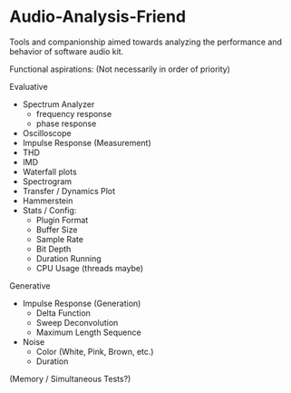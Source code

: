 # Audio-Analysis-Friend
Tools and companionship aimed towards analyzing the performance and behavior of software audio kit.

Functional aspirations:
(Not necessarily in order of priority)

Evaluative
- Spectrum Analyzer
	- frequency response
	- phase response
- Oscilloscope
- Impulse Response (Measurement)
- THD
- IMD
- Waterfall plots
- Spectrogram
- Transfer / Dynamics Plot
- Hammerstein
- Stats / Config:
	- Plugin Format
	- Buffer Size
	- Sample Rate
	- Bit Depth
	- Duration Running
	- CPU Usage (threads maybe)

Generative
- Impulse Response (Generation)
	- Delta Function
	- Sweep Deconvolution
	- Maximum Length Sequence
- Noise
	- Color (White, Pink, Brown, etc.)
	- Duration
	
(Memory / Simultaneous Tests?)